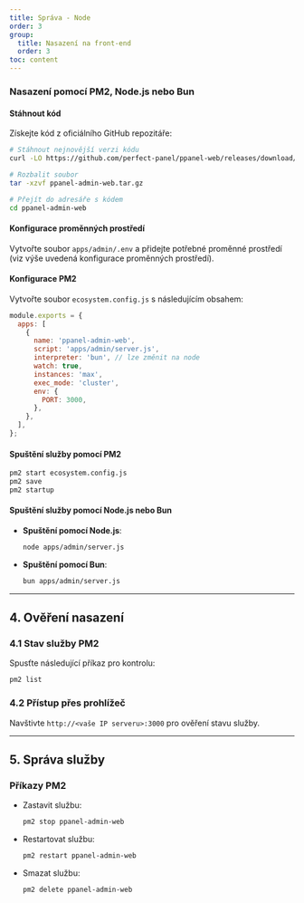 ```yaml
---
title: Správa - Node
order: 3
group: 
  title: Nasazení na front-end
  order: 3
toc: content
---
```


### Nasazení pomocí PM2, Node.js nebo Bun

#### Stáhnout kód

Získejte kód z oficiálního GitHub repozitáře:

```bash
# Stáhnout nejnovější verzi kódu
curl -LO https://github.com/perfect-panel/ppanel-web/releases/download/v1.0.0/ppanel-admin-web.tar.gz

# Rozbalit soubor
tar -xzvf ppanel-admin-web.tar.gz

# Přejít do adresáře s kódem
cd ppanel-admin-web
```

#### Konfigurace proměnných prostředí

Vytvořte soubor `apps/admin/.env` a přidejte potřebné proměnné prostředí (viz výše uvedená konfigurace proměnných prostředí).

#### Konfigurace PM2

Vytvořte soubor `ecosystem.config.js` s následujícím obsahem:

```javascript
module.exports = {
  apps: [
    {
      name: 'ppanel-admin-web',
      script: 'apps/admin/server.js',
      interpreter: 'bun', // lze změnit na node
      watch: true,
      instances: 'max',
      exec_mode: 'cluster',
      env: {
        PORT: 3000,
      },
    },
  ],
};
```

#### Spuštění služby pomocí PM2

```bash
pm2 start ecosystem.config.js
pm2 save
pm2 startup
```

#### Spuštění služby pomocí Node.js nebo Bun

- **Spuštění pomocí Node.js**:
  ```bash
  node apps/admin/server.js
  ```
- **Spuštění pomocí Bun**:
  ```bash
  bun apps/admin/server.js
  ```

---

## **4. Ověření nasazení**

### **4.1 Stav služby PM2**

Spusťte následující příkaz pro kontrolu:

```bash
pm2 list
```

### **4.2 Přístup přes prohlížeč**

Navštivte `http://<vaše IP serveru>:3000` pro ověření stavu služby.

---

## **5. Správa služby**

### **Příkazy PM2**

- Zastavit službu:
  ```bash
  pm2 stop ppanel-admin-web
  ```
- Restartovat službu:
  ```bash
  pm2 restart ppanel-admin-web
  ```
- Smazat službu:
  ```bash
  pm2 delete ppanel-admin-web
  ```

